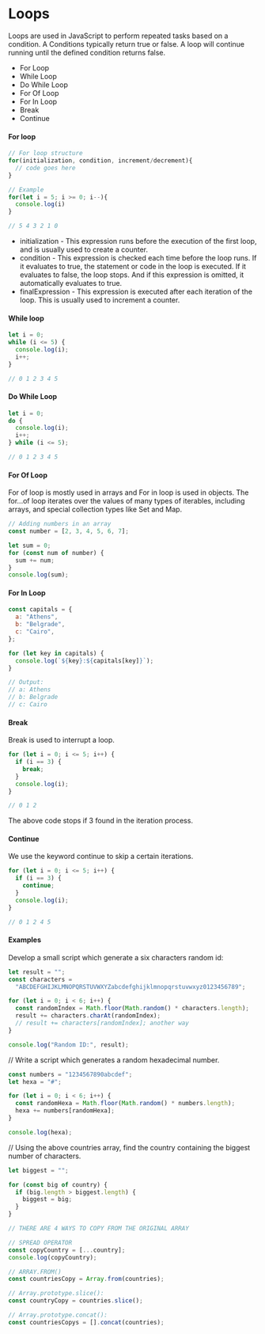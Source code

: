 # Loops

Loops are used in JavaScript to perform repeated tasks based on a condition. A Conditions typically return true or false. A loop will continue running until the defined condition returns false.

- For Loop
- While Loop
- Do While Loop
- For Of Loop
- For In Loop
- Break
- Continue

#### For loop

```js
// For loop structure
for(initialization, condition, increment/decrement){
  // code goes here
}

// Example
for(let i = 5; i >= 0; i--){
  console.log(i)
}

// 5 4 3 2 1 0
```

- initialization - This expression runs before the execution of the first loop, and is usually used to create a counter.
- condition - This expression is checked each time before the loop runs. If it evaluates to true, the statement or code in the loop is executed. If it evaluates to false, the loop stops. And if this expression is omitted, it automatically evaluates to true.
- finalExpression - This expression is executed after each iteration of the loop. This is usually used to increment a counter.

#### While loop

```js
let i = 0;
while (i <= 5) {
  console.log(i);
  i++;
}

// 0 1 2 3 4 5
```

#### Do While Loop

```js
let i = 0;
do {
  console.log(i);
  i++;
} while (i <= 5);

// 0 1 2 3 4 5
```

#### For Of Loop

For of loop is mostly used in arrays and For in loop is used in objects.
The for...of loop iterates over the values of many types of iterables, including arrays, and special collection types like Set and Map.

```js
// Adding numbers in an array
const number = [2, 3, 4, 5, 6, 7];

let sum = 0;
for (const num of number) {
  sum += num;
}
console.log(sum);
```

#### For In Loop

```js
const capitals = {
  a: "Athens",
  b: "Belgrade",
  c: "Cairo",
};

for (let key in capitals) {
  console.log(`${key}:${capitals[key]}`);
}

// Output:
// a: Athens
// b: Belgrade
// c: Cairo
```

#### Break

Break is used to interrupt a loop.

```js
for (let i = 0; i <= 5; i++) {
  if (i == 3) {
    break;
  }
  console.log(i);
}

// 0 1 2
```

The above code stops if 3 found in the iteration process.

#### Continue

We use the keyword continue to skip a certain iterations.

```js
for (let i = 0; i <= 5; i++) {
  if (i == 3) {
    continue;
  }
  console.log(i);
}

// 0 1 2 4 5
```

#### Examples

Develop a small script which generate a six characters random id:

```js
let result = "";
const characters =
  "ABCDEFGHIJKLMNOPQRSTUVWXYZabcdefghijklmnopqrstuvwxyz0123456789";

for (let i = 0; i < 6; i++) {
  const randomIndex = Math.floor(Math.random() * characters.length);
  result += characters.charAt(randomIndex);
  // result += characters[randomIndex]; another way
}

console.log("Random ID:", result);
```

// Write a script which generates a random hexadecimal number.

```js
const numbers = "1234567890abcdef";
let hexa = "#";

for (let i = 0; i < 6; i++) {
  const randomHexa = Math.floor(Math.random() * numbers.length);
  hexa += numbers[randomHexa];
}

console.log(hexa);
```

// Using the above countries array, find the country containing the biggest number of characters.

```js
let biggest = "";

for (const big of country) {
  if (big.length > biggest.length) {
    biggest = big;
  }
}
```

```js
// THERE ARE 4 WAYS TO COPY FROM THE ORIGINAL ARRAY

// SPREAD OPERATOR
const copyCountry = [...country];
console.log(copyCountry);

// ARRAY.FROM()
const countriesCopy = Array.from(countries);

// Array.prototype.slice():
const countryCopy = countries.slice();

// Array.prototype.concat():
const countriesCopys = [].concat(countries);
```
